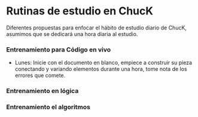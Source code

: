 # Rutinas de estudio en ChucK

Diferentes propuestas para enfocar el hábito de estudio diario de ChucK, asumimos que se dedicará una hora diaria al estudio.

### Entrenamiento para Código en vivo
* Lunes: Inicie con el documento en blanco, empiece a construir su pieza conectando y variando elementos durante una hora, tome nota de los errores que comete.

### Entrenamiento en lógica

### Entrenamiento el algoritmos
